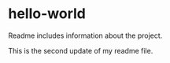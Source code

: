 # hello-world

Readme includes information about the project. 

This is the second update of my readme file. 
